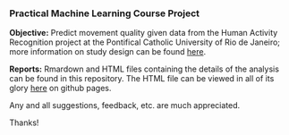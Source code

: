 ### Practical Machine Learning Course Project

__Objective:__ Predict movement quality given data from the Human Activity Recognition project at the Pontifical Catholic University of Rio de Janeiro; more information on study design can be found [here](http://groupware.les.inf.puc-rio.br/har).

__Reports:__ Rmardown and HTML files containing the details of the analysis can be found in this repository. The HTML file can be viewed in all of its glory [here](http://deniswillett.github.io/PML_Course_Project/MovQualityClass.html) on github pages.

Any and all suggestions, feedback, etc. are much appreciated.

Thanks!